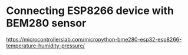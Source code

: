 # Connecting ESP8266 device with BEM280 sensor

https://microcontrollerslab.com/micropython-bme280-esp32-esp8266-temperature-humidity-pressure/



